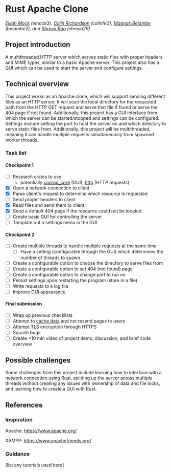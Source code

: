 # Rust Apache Clone

*[Elijah Mock](https://github.com/ekcom) (emock3), [Colin Richardson](https://github.com/crich46) (colinhr3), [Maanas Belambe](https://github.com/maanasbelambe) (belambe2), and [Shreya Rao](https://github.com/Sh-r-eya) (shreya29)*

## Project introduction
A multithreaded HTTP server which serves static files with proper headers and MIME types, similar to a basic Apache server.
This project also has a GUI which can be used to start the server and configure settings.

## Technical overview
This project works as an Apache clone, which will support sending different files as an HTTP server. It will scan the local directory for the requested path from the HTTP GET request and serve that file if found or serve the 404 page if not found. Additionally, this project has a GUI interface from which the server can be started/stopped and settings can be configured. Settings include setting the port to host the server on and which directory to serve static files from. Additionally, this project will be multithreaded, meaning it can handle multiple requests simultaneously from spawned worker threads.

### Task list

#### Checkpoint 1

- [ ] Research crates to use
    - potentially [conrod_core](https://crates.io/crates/conrod-core) (GUI), [http](https://docs.rs/http/latest/http/) (HTTP requests)
- [x] Open a network connection to client
- [x] Parse client's request to determine which resource is requested
- [ ] Send proper headers to client
- [x] Read files and send them to client
- [x] Send a default 404 page if the resource could not be located
- [ ] Create basic GUI for controlling the server
- [ ] Template out a settings menu in the GUI

#### Checkpoint 2

- [ ] Create multiple threads to handle multiple requests at the same time
    - [ ] Have a setting (configurable through the GUI) which determines the number of threads to spawn
- [ ] Create a configurable option to choose the directory to serve files from
- [ ] Create a configurable option to set 404 (not found) page
- [ ] Create a configurable option to change port to run on
- [ ] Persist settings upon restarting the program (store in a file)
- [ ] Write requests to a log file
- [ ] Improve GUI appearance

#### Final submission

- [ ] Wrap up previous checklists
- [ ] Attempt to [cache data](https://httpd.apache.org/docs/current/caching.html) and not resend pages to users
- [ ] Attempt TLS encryption through HTTPS
- [ ] Squash bugs
- [ ] Create <10 min video of project demo, discussion, and brief code overview

## Possible challenges

Some challenges from this project include learning how to interface with a network connection using Rust, splitting up the server across multiple threads without creating any issues with ownership of data and file locks, and learning how to create a GUI with Rust.

## References

### Inspiration

Apache: https://www.apache.org/

XAMPP: https://www.apachefriends.org/

### Guidance

[list any tutorials used here]
